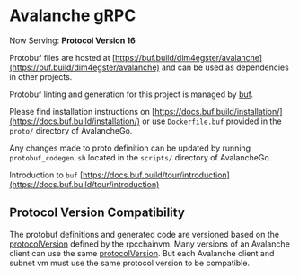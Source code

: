 # Avalanche gRPC

Now Serving: **Protocol Version 16**

Protobuf files are hosted at [https://buf.build/dim4egster/avalanche](https://buf.build/dim4egster/avalanche) and can be used as dependencies in other projects.

Protobuf linting and generation for this project is managed by [buf](https://github.com/bufbuild/buf).

Please find installation instructions on [https://docs.buf.build/installation/](https://docs.buf.build/installation/) or use `Dockerfile.buf` provided in the `proto/` directory of AvalancheGo.

Any changes made to proto definition can be updated by running `protobuf_codegen.sh` located in the `scripts/` directory of AvalancheGo.

Introduction to `buf` [https://docs.buf.build/tour/introduction](https://docs.buf.build/tour/introduction)

## Protocol Version Compatibility

The protobuf definitions and generated code are versioned based on the [protocolVersion](../vms/rpcchainvm/vm.go#L21) defined by the rpcchainvm.
Many versions of an Avalanche client can use the same [protocolVersion](../vms/rpcchainvm/vm.go#L21). But each Avalanche client and subnet vm must use the same protocol version to be compatible.
